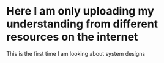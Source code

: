 # Here I am only uploading my understanding from different resources on the internet
 This is the first time I am looking about system designs
